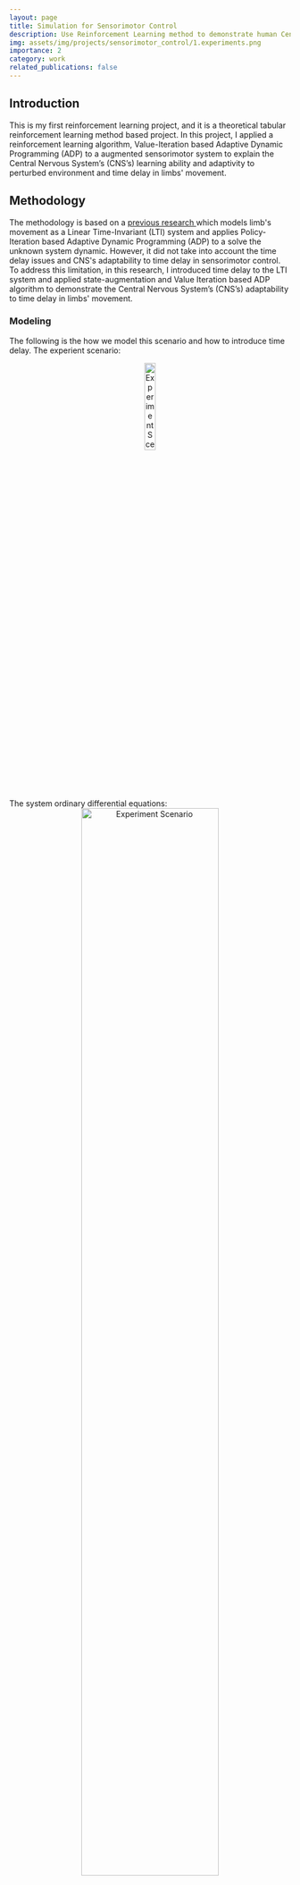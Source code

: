 ```yaml
---
layout: page
title: Simulation for Sensorimotor Control
description: Use Reinforcement Learning method to demonstrate human Center Nervous System's adaptability 
img: assets/img/projects/sensorimotor_control/1.experiments.png
importance: 2
category: work
related_publications: false
---
```


## Introduction
This is my first reinforcement learning project, and it is a theoretical tabular reinforcement learning method based project. In this project, I applied a reinforcement learning algorithm, Value-Iteration based Adaptive Dynamic Programming (ADP) to a augmented sensorimotor system to explain the Central Nervous System’s (CNS’s) learning ability and adaptivity to perturbed environment and time delay in limbs' movement. 

## Methodology
The methodology is based on a <a href="https://link.springer.com/article/10.1007/s00422-014-0613-7"> previous research </a> which models limb's movement as a Linear Time-Invariant (LTI) system and applies Policy-Iteration based Adaptive Dynamic Programming (ADP) to a solve the unknown system dynamic. However, it did not take into account the time delay issues and CNS's adaptability to time delay in sensorimotor control. To address this limitation, in this research, I introduced time delay to the LTI system and applied state-augmentation and Value Iteration based ADP algorithm to demonstrate the Central Nervous System’s (CNS’s) adaptability to time delay in limbs' movement. 
### Modeling
The following is the how we model this scenario and how to introduce time delay.
The experient scenario:
<div style="text-align: center;">
  <img src="/assets/img/projects/sensorimotor_control/1.experiments.png" alt="Experiment Scenario" style="width: 20%; height: auto;">
</div>
The system ordinary differential equations:
<div style="text-align: center;">
  <img src="/assets/img/projects/sensorimotor_control/2.LTI_system.png" alt="Experiment Scenario" style="width: 70%; height: auto;">
</div>
Introduce time delay to the system:
<div style="text-align: center;">
  <img src="/assets/img/projects/sensorimotor_control/3.time_delay.png" alt="Experiment Scenario" style="width: 70%; height: auto;">
</div>

### Augmentation
Inspired by a <a href="https://ieeexplore.ieee.org/abstract/document/9254117?casa_token=HC05knlZDkAAAAAA:ZXpMeMqXw40jGATdSkpRVhTc0thnTottG6JOxWjanHlI5ufbS8Z8DRopugBRtgqI3hbdm34I">paper for autonomous vehicles</a> and its state augmentation idea I augmented the state vector with past state and control vectors to eliminate the effect of time delay. 
To augment the system with past states and control vectors, we must first discretize the system. The discretization method is:
<div style="text-align: center;">
  <img src="/assets/img/projects/sensorimotor_control/4.discretization_and_augmentation.png" alt="Experiment Scenario" style="width: 70%; height: auto;">
</div>
Then, augment the discrete LTI system with past state and control vectors:
<div style="text-align: center;">
  <img src="/assets/img/projects/sensorimotor_control/5.augmentation.png" alt="Experiment Scenario" style="width: 70%; height: auto;">
</div>
Subsequently, I applied Value Iteration based ADP algorithm to the augmented LTI system and conducted simulation in a Python environment. The Value Iteration based ADP algorithm is shown as below.
The Value Iteration based ADP is based on Value Iteration algorithm in Dynamic Programming when the system dynamic is known (model-based). Here is the model-based method is shown as below:
<div style="text-align: center;">
  <img src="/assets/img/projects/sensorimotor_control/6.ADP(1).png" alt="Experiment Scenario" style="width: 70%; height: auto;">
</div>
<div style="text-align: center;">
  <img src="/assets/img/projects/sensorimotor_control/6.ADP(2).png" alt="Experiment Scenario" style="width: 70%; height: auto;">
</div>

### Adaptive Dynamic Programming
To solve the unknow system dynamic (Matrices A and B), we introduced the Data-Driven method, Value Iteration based ADP to generate the control gain matrix K (policy) from data obtained from the environment instead of the known system dynamic (Matrices A and B).
(In some sense, this approach is similar to Q-learning, where H matrix defines the action-value function:)
<div style="text-align: center;">
  <img src="/assets/img/projects/sensorimotor_control/6.ADP(3).png" alt="Experiment Scenario" style="width: 70%; height: auto;">
</div>
<div style="text-align: center;">
  <img src="/assets/img/projects/sensorimotor_control/6.ADP(4).png" alt="Experiment Scenario" style="width: 70%; height: auto;">
</div>
<div style="text-align: center;">
  <img src="/assets/img/projects/sensorimotor_control/6.ADP(5).png" alt="Experiment Scenario" style="width: 70%; height: auto;">
</div>
<div style="text-align: center;">
  <img src="/assets/img/projects/sensorimotor_control/6.ADP(6).png" alt="Experiment Scenario" style="width: 70%; height: auto;">
</div>
By applying ADP, we can obtain the control policy from data instead of system model:
<div style="text-align: center;">
  <img src="/assets/img/projects/sensorimotor_control/6.ADP(7).png" alt="Experiment Scenario" style="width: 70%; height: auto;">
</div>
The overall algorithm is: 
<div style="text-align: center;">
  <img src="/assets/img/projects/sensorimotor_control/6.ADP(8).png" alt="Experiment Scenario" style="width: 70%; height: auto;">
</div>

# Results
The simluation result has shown CNS's learning ability and adaptivity to perturbed environment and time delay in limbs' movement.
Human's trajectory during learning:
<div style="text-align: center;">
  <img src="/assets/img/projects/sensorimotor_control/7.human_learning.png" alt="Experiment Scenario" style="width: 20%; height: auto;">
</div>
Human's trajectory after learning:
<div style="text-align: center;">
  <img src="/assets/img/projects/sensorimotor_control/7.human_post_learning.png" alt="Experiment Scenario" style="width: 20%; height: auto;">
</div>
Model's trajectory during learning:
<div style="text-align: center;">
  <img src="/assets/img/projects/sensorimotor_control/7.simulation_learning.png" alt="Experiment Scenario" style="width: 50%; height: auto;">
</div>
Model's trajectory after learning:
<div style="text-align: center;">
  <img src="/assets/img/projects/sensorimotor_control/7.simulation_post_learning.png" alt="Experiment Scenario" style="width: 50%; height: auto;">
</div>


The project is implemented in Python and has not yet been uploaded to GitHub. For access to the project code, please feel free to contact me directly.

